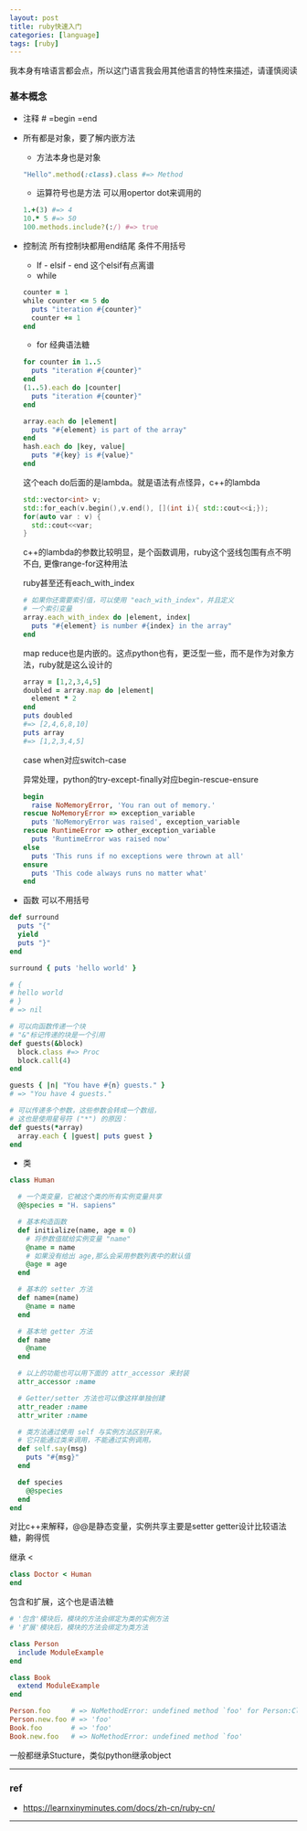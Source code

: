 ```yaml
---
layout: post
title: ruby快速入门
categories: [language]
tags: [ruby]
---
```


我本身有啥语言都会点，所以这门语言我会用其他语言的特性来描述，请谨慎阅读

### 基本概念

- 注释 # =begin =end

- 所有都是对象，要了解内嵌方法

  - 方法本身也是对象

  ```ruby
  "Hello".method(:class).class #=> Method
  ```

  - 运算符号也是方法 可以用opertor dot来调用的

  ```ruby
  1.+(3) #=> 4
  10.* 5 #=> 50 
  100.methods.include?(:/) #=> true
  ```

  

- 控制流 所有控制块都用end结尾 条件不用括号

  - If - elsif - end 这个elsif有点离谱 
  - while

  ```ruby
  counter = 1
  while counter <= 5 do
    puts "iteration #{counter}"
    counter += 1
  end
  ```

  

  - for 经典语法糖

  ```ruby
  for counter in 1..5
    puts "iteration #{counter}"
  end
  (1..5).each do |counter|
    puts "iteration #{counter}"
  end
  
  array.each do |element|
    puts "#{element} is part of the array"
  end
  hash.each do |key, value|
    puts "#{key} is #{value}"
  end
  ```

  这个each do后面的是lambda。就是语法有点怪异，c++的lambda 

  ```c++
  std::vector<int> v;
  std::for_each(v.begin(),v.end(), [](int i){ std::cout<<i;});
  for(auto var : v) {
    std::cout<<var;
  }
  ```

  c++的lambda的参数比较明显，是个函数调用，ruby这个竖线包围有点不明不白, 更像range-for这种用法

  ruby甚至还有each_with_index

  ```ruby
  # 如果你还需要索引值，可以使用 "each_with_index"，并且定义
  # 一个索引变量
  array.each_with_index do |element, index|
    puts "#{element} is number #{index} in the array"
  end
  ```

  

  map reduce也是内嵌的。这点python也有，更泛型一些，而不是作为对象方法，ruby就是这么设计的

  ```ruby
  array = [1,2,3,4,5]
  doubled = array.map do |element|
    element * 2
  end
  puts doubled
  #=> [2,4,6,8,10]
  puts array
  #=> [1,2,3,4,5]
  ```

  case when对应switch-case

  异常处理，python的try-except-finally对应begin-rescue-ensure

  ```ruby
  begin
    raise NoMemoryError, 'You ran out of memory.'
  rescue NoMemoryError => exception_variable
    puts 'NoMemoryError was raised', exception_variable
  rescue RuntimeError => other_exception_variable
    puts 'RuntimeError was raised now'
  else
    puts 'This runs if no exceptions were thrown at all'
  ensure
    puts 'This code always runs no matter what'
  end
  ```

- 函数 可以不用括号

```ruby
def surround
  puts "{"
  yield
  puts "}"
end

surround { puts 'hello world' }

# {
# hello world
# }
# => nil

# 可以向函数传递一个块
# "&"标记传递的块是一个引用
def guests(&block)
  block.class #=> Proc
  block.call(4)
end

guests { |n| "You have #{n} guests." }
# => "You have 4 guests."

# 可以传递多个参数，这些参数会转成一个数组，
# 这也是使用星号符 ("*") 的原因：
def guests(*array)
  array.each { |guest| puts guest }
end
```



- 类

```ruby
class Human

  # 一个类变量，它被这个类的所有实例变量共享
  @@species = "H. sapiens"

  # 基本构造函数
  def initialize(name, age = 0)
    # 将参数值赋给实例变量 "name"
    @name = name
    # 如果没有给出 age,那么会采用参数列表中的默认值
    @age = age
  end

  # 基本的 setter 方法
  def name=(name)
    @name = name
  end

  # 基本地 getter 方法
  def name
    @name
  end

  # 以上的功能也可以用下面的 attr_accessor 来封装
  attr_accessor :name

  # Getter/setter 方法也可以像这样单独创建
  attr_reader :name
  attr_writer :name

  # 类方法通过使用 self 与实例方法区别开来。
  # 它只能通过类来调用，不能通过实例调用。
  def self.say(msg)
    puts "#{msg}"
  end

  def species
    @@species
  end
end
```

对比c++来解释，@@是静态变量，实例共享主要是setter getter设计比较语法糖，齁得慌

继承 <

```ruby
class Doctor < Human
end
```



包含和扩展，这个也是语法糖

```ruby
# '包含'模块后，模块的方法会绑定为类的实例方法
# '扩展'模块后，模块的方法会绑定为类方法

class Person
  include ModuleExample
end

class Book
  extend ModuleExample
end

Person.foo     # => NoMethodError: undefined method `foo' for Person:Class
Person.new.foo # => 'foo'
Book.foo       # => 'foo'
Book.new.foo   # => NoMethodError: undefined method `foo'
```





一般都继承Stucture，类似python继承object

---

### ref

- https://learnxinyminutes.com/docs/zh-cn/ruby-cn/


---

